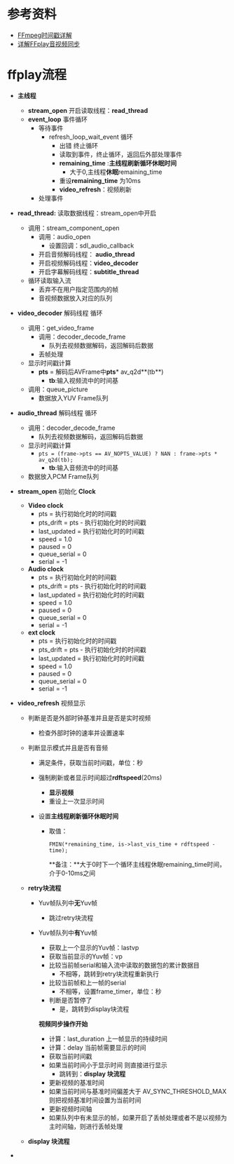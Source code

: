 

# 参考资料

- [FFmpeg时间戳详解](https://cloud.tencent.com/developer/article/1409507)
- [详解FFplay音视频同步](https://juejin.im/post/5cad790f51882518b87e140)

#  ffplay流程

- **主线程**

  - **stream_open** 开启读取线程：**read_thread**
  - **event_loop** 事件循环
    - 等待事件
      - refresh_loop_wait_event 循环
        - 出错 终止循环
        - 读取到事件，终止循环，返回后外部处理事件
        - **remaining_time** :**主线程刷新循环休眠时间**
          - 大于0,主线程**休眠**remaining_time
        - 重设**remaining_time** 为10ms
        - **video_refresh**：视频刷新
    - 处理事件

- **read_thread:** 读取数据线程：stream_open中开启

  - 调用：stream_component_open
    - 调用：audio_open	
      - 设置回调：sdl_audio_callback
    - 开启音频解码线程： **audio_thread**
    - 开启视频解码线程：**video_decoder**
    - 开启字幕解码线程：**subtitle_thread**
  - 循环读取输入流
    - 丢弃不在用户指定范围内的帧
    - 音视频数据放入对应的队列

  

- **video_decoder**  解码线程 循环
  - 调用：get_video_frame
    - 调用：decoder_decode_frame
      - 队列去视频数据解码，返回解码后数据
    - 丢帧处理
  - 显示时间戳计算
    - **pts** = 解码后AVFrame中**pts*** av_q2d**(tb**)
      - **tb**:输入视频流中的时间基
  - 调用：queue_picture
    - 数据放入YUV Frame队列

- **audio_thread** 解码线程 循环
  - 调用：decoder_decode_frame
    - 队列去视频数据解码，返回解码后数据
  - 显示时间戳计算
    - `pts = (frame->pts == AV_NOPTS_VALUE) ? NAN : frame->pts * av_q2d(tb);`
      - **tb**:输入音频流中的时间基
  - 数据放入PCM Frame队列
- **stream_open** 初始化 **Clock**
  - **Video clock**
    - pts = 执行初始化时的时间戳
    - pts_drift = pts - 执行初始化时的时间戳
    - last_updated = 执行初始化时的时间戳
    - speed = 1.0
    - paused = 0
    - queue_serial = 0
    - serial = -1
  - **Audio clock**
    - pts = 执行初始化时的时间戳
    - pts_drift = pts - 执行初始化时的时间戳
    - last_updated = 执行初始化时的时间戳
    - speed = 1.0
    - paused = 0
    - queue_serial = 0
    - serial = -1
  - **ext clock**
    - pts = 执行初始化时的时间戳
    - pts_drift = pts - 执行初始化时的时间戳
    - last_updated = 执行初始化时的时间戳
    - speed = 1.0
    - paused = 0
    - queue_serial = 0
    - serial = -1

- **video_refresh** 视频显示

  - 判断是否是外部时钟基准并且是否是实时视频

    - 检查外部时钟的速率并设置速率

  - 判断显示模式并且是否有音频

    - 满足条件，获取当前时间戳，单位：秒

    - 强制刷新或者显示时间超过**rdftspeed**(20ms)

      - **显示视频**
      - 重设上一次显示时间

    - 设置**主线程刷新循环休眠时间**

      - 取值：

        `FMIN(*remaining_time, is->last_vis_time + rdftspeed - time);`

        **备注：**大于0时下一个循环主线程休眠remaining_time时间，介于0-10ms之间

  - **retry块流程**

    - Yuv帧队列中**无**Yuv帧

      - 跳过retry块流程

    - Yuv帧队列中**有**Yuv帧

      - 获取上一个显示的Yuv帧：lastvp
      - 获取当前显示的Yuv帧：vp
      - 比较当前帧serial和输入流中读取的数据包的累计数据目
        - 不相等，跳转到retry块流程重新执行
      - 比较当前帧和上一帧的serial
        - 不相等，设置frame_timer，单位：秒
      - 判断是否暂停了
        - 是，跳转到display块流程

      **视频同步操作开始**

      - 计算：last_duration  上一帧显示的持续时间
      - 计算：delay  当前帧需要显示的时间
      - 获取当前时间戳
      - 如果当前时间小于显示时间 则直接进行显示
        - 跳转到：**display 块流程**
      - 更新视频的基准时间
      - 如果当前时间与基准时间偏差大于 AV_SYNC_THRESHOLD_MAX 则把视频基准时间设置为当前时间 
      - 更新视频时间轴
      - 如果队列中有未显示的帧，如果开启了丢帧处理或者不是以视频为主时间轴，则进行丢帧处理

  - **display 块流程**

- 